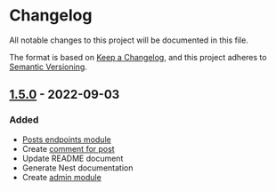 # Changelog

All notable changes to this project will be documented in this file.

The format is based on [Keep a Changelog](https://keepachangelog.com/en/1.0.0/),
and this project adheres to [Semantic Versioning](https://semver.org/spec/v2.0.0.html).


## [1.5.0] - 2022-09-03

### Added
+ [Posts endpoints module](https://github.com/thuongtruong1009/teneno-api/pull/11)
+ Create [comment for post](https://github.com/thuongtruong1009/teneno-api/pull/14)
+ Update README document
+ Generate Nest documentation
+ Create [admin module](https://github.com/thuongtruong1009/teneno-api/pull/15)


<!-- Added - Fixed - Updated - Removed -->

[1.5.0]: https://github.com/thuongtruong1009/teneno-api/compare/v1.5...main

